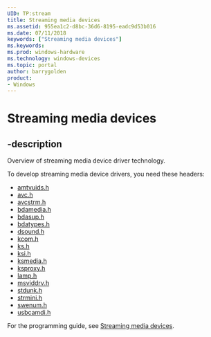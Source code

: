 ```yaml
---
UID: TP:stream
title: Streaming media devices
ms.assetid: 955ea1c2-d8bc-36d6-8195-eadc9d53b016
ms.date: 07/11/2018
keywords: ["Streaming media devices"]
ms.keywords: 
ms.prod: windows-hardware
ms.technology: windows-devices
ms.topic: portal
author: barrygolden
product:
- Windows
---
```


# Streaming media devices

## -description

Overview of streaming media device driver technology.

To develop streaming media device drivers, you need these headers:

- [amtvuids.h](../amtvuids/index.md)
- [avc.h](../avc/index.md)
- [avcstrm.h](../avcstrm/index.md)
- [bdamedia.h](../bdamedia/index.md)
- [bdasup.h](../bdasup/index.md)
- [bdatypes.h](../bdatypes/index.md)
- [dsound.h](../dsound/index.md)
- [kcom.h](../kcom/index.md)
- [ks.h](../ks/index.md)
- [ksi.h](../ksi/index.md)
- [ksmedia.h](../ksmedia/index.md) 
- [ksproxy.h](../ksproxy/index.md)
- [lamp.h](../lamp/index.md)
- [msviddrv.h](../msviddrv/index.md)
- [stdunk.h](../stdunk/index.md)
- [strmini.h](../strmini/index.md)
- [swenum.h](../swenum/index.md)
- [usbcamdi.h](../usbcamdi/index.md)

For the programming guide, see [Streaming media devices](https://docs.microsoft.com/windows-hardware/drivers/stream).
